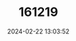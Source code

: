 ---
title: "161219"
category: "Oboronia liberiana"
draft: false
date: 2024-02-22 13:03:52
languages:
  English: ["Liberian Ginger White"]
---